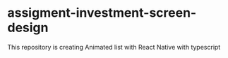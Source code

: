 # assigment-investment-screen-design
This repository is creating Animated list with React Native with typescript
